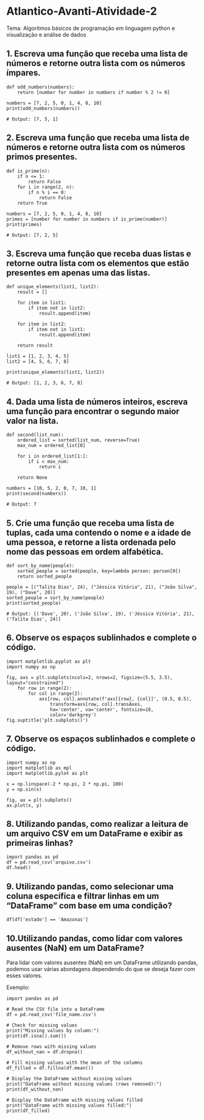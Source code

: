# Atlantico-Avanti-Atividade-2
Tema: Algoritmos básicos de programação em linguagem python e visualização e análise de dados

## 1. Escreva uma função que receba uma lista de números e retorne outra lista com os números ímpares.

```
def odd_numbers(numbers):
    return [number for number in numbers if number % 2 != 0]
    
numbers = [7, 2, 5, 0, 1, 4, 8, 10]
print(odd_numbers(numbers))

# Output: [7, 5, 1]
```

## 2. Escreva uma função que receba uma lista de números e retorne outra lista com os números primos presentes.

```
def is_prime(n):
    if n <= 1:
        return False
    for i in range(2, n):
        if n % i == 0:
            return False
    return True

numbers = [7, 2, 5, 0, 1, 4, 8, 10]
primes = [number for number in numbers if is_prime(number)]
print(primes)

# Output: [7, 2, 5]
```

## 3. Escreva uma função que receba duas listas e retorne outra lista com os elementos que estão presentes em apenas uma das listas.

```
def unique_elements(list1, list2):
    result = []

    for item in list1:
        if item not in list2:
            result.append(item)

    for item in list2:
        if item not in list1:
            result.append(item)

    return result

list1 = [1, 2, 3, 4, 5]
list2 = [4, 5, 6, 7, 8]

print(unique_elements(list1, list2))

# Output: [1, 2, 3, 6, 7, 8]

```

## 4. Dada uma lista de números inteiros, escreva uma função para encontrar o segundo maior valor na lista.

```
def second(list_num):
    ordered_list = sorted(list_num, reverse=True)
    max_num = ordered_list[0]
    
    for i in ordered_list[1:]:
        if i < max_num:
            return i

    return None

numbers = [10, 5, 2, 0, 7, 10, 1]
print(second(numbers))

# Output: 7
```

## 5. Crie uma função que receba uma lista de tuplas, cada uma contendo o nome e a idade de uma pessoa, e retorne a lista ordenada pelo nome das pessoas em ordem alfabética.
```
def sort_by_name(people):
    sorted_people = sorted(people, key=lambda person: person[0])
    return sorted_people

people = [("Talita Dias", 24), ("Jéssica Vitória", 21), ("João Silva", 19), ("Dave", 20)]
sorted_people = sort_by_name(people)
print(sorted_people)

# Output: [('Dave', 20), ('João Silva', 19), ('Jéssica Vitória', 21), ('Talita Dias', 24)]
```

## 6. Observe os espaços sublinhados e complete o código.

```
import matplotlib.pyplot as plt
import numpy as np

fig, axs = plt.subplots(ncols=2, nrows=2, figsize=(5.5, 3.5), layout="constrained")
    for row in range(2):
        for col in range(2):
            axs[row, col].annotate(f'axs[{row}, {col}]', (0.5, 0.5),
                transform=axs[row, col].transAxes,
                ha='center', va='center', fontsize=18,
                color='darkgrey')
fig.suptitle('plt.subplots()')
```

## 7. Observe os espaços sublinhados e complete o código.

```
import numpy as np
import matplotlib as mpl
import matplotlib.pylot as plt

x = np.linspace(-2 * np.pi, 2 * np.pi, 100)
y = np.sin(x)

fig, ax = plt.subplots()
ax.plot(x, y)
```

## 8. Utilizando pandas, como realizar a leitura de um arquivo CSV em um DataFrame e exibir as primeiras linhas?

```
import pandas as pd
df = pd.read_csv('arquivo.csv')
df.head()
```

## 9. Utilizando pandas, como selecionar uma coluna específica e filtrar linhas em um “DataFrame” com base em uma condição?

```
df[df['estado'] == 'Amazonas']
```

## 10.Utilizando pandas, como lidar com valores ausentes (NaN) em um DataFrame?

Para lidar com valores ausentes (NaN) em um DataFrame utilizando pandas, podemos usar várias abordagens dependendo do que se deseja fazer com esses valores.

Exemplo:
```
import pandas as pd

# Read the CSV file into a DataFrame
df = pd.read_csv('file_name.csv')

# Check for missing values
print("Missing values by column:")
print(df.isna().sum())

# Remove rows with missing values
df_without_nan = df.dropna()

# Fill missing values with the mean of the columns
df_filled = df.fillna(df.mean())

# Display the DataFrame without missing values
print("DataFrame without missing values (rows removed):")
print(df_without_nan)

# Display the DataFrame with missing values filled
print("DataFrame with missing values filled:")
print(df_filled)

```
